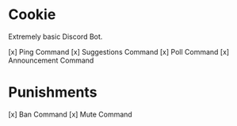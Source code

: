 # Cookie
Extremely basic Discord Bot.

[x] Ping Command
[x] Suggestions Command
[x] Poll Command
[x] Announcement Command

# Punishments

[x] Ban Command
[x] Mute Command
